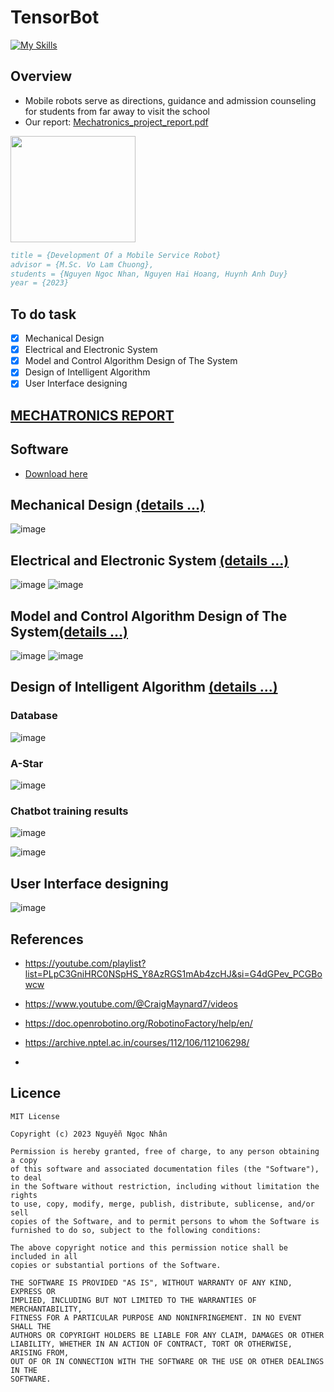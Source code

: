 # TensorBot
[![My Skills](https://skillicons.dev/icons?i=anaconda,docker,git,matlab,pytorch,fastapi,html,css,js,mysql,linux,vim,autocad)](https://skillicons.dev)

## Overview
- Mobile robots serve as directions, guidance and admission counseling for students from far away to visit the school
- Our report: [Mechatronics_project_report.pdf](./docs/Mechatronics_project_report.pdf)

<img src="./images/download.jpg" width="200px" height="170px">


```bibtex
title = {Development Of a Mobile Service Robot}
advisor = {M.Sc. Vo Lam Chuong},
students = {Nguyen Ngoc Nhan, Nguyen Hai Hoang, Huynh Anh Duy}
year = {2023}
```
## To do task
- [x] Mechanical Design
- [x] Electrical and Electronic System
- [x] Model and Control Algorithm Design of The System
- [x] Design of Intelligent Algorithm
- [x] User Interface designing

## [MECHATRONICS  REPORT](./docs/Mechatronics_project_report.pdf)

## Software
- [Download here](https://drive.google.com/drive/folders/1QeQVKOQrqvYlFl_fmG-g97QUFa41ZTPt?usp=sharing)


## Mechanical Design [(details ...)](./docs/Mechatronics_project_report.pdf)


![image](./images/robotino.png)


## Electrical and Electronic System [(details ...)](./docs/Mechatronics_project_report.pdf)


![image](./images/operation_diagram.png)
![image](./images/electrical_diagram.png)

## Model and Control Algorithm Design of The System[(details ...)](./docs/Mechatronics_project_report.pdf)


![image](./images/P2Psimu.png)
![image](./images/P2Ppos.png)


## Design of Intelligent Algorithm [(details ...)](./docs/Mechatronics_project_report.pdf)


### Database
![image](./images/database.jpg)

### A-Star
![image](./images/a_star.jpg)


### Chatbot training results
![image](./images/gaph1.jpg)

![image](./images/gaph2.jpg)



## User Interface designing

![image](./images/gui.jpg)


## References
- https://youtube.com/playlist?list=PLpC3GniHRC0NSpHS_Y8AzRGS1mAb4zcHJ&si=G4dGPev_PCGBowcw

- https://www.youtube.com/@CraigMaynard7/videos
- https://doc.openrobotino.org/RobotinoFactory/help/en/
- https://archive.nptel.ac.in/courses/112/106/112106298/
- 

## Licence
    MIT License

    Copyright (c) 2023 Nguyễn Ngọc Nhân

    Permission is hereby granted, free of charge, to any person obtaining a copy
    of this software and associated documentation files (the "Software"), to deal
    in the Software without restriction, including without limitation the rights
    to use, copy, modify, merge, publish, distribute, sublicense, and/or sell
    copies of the Software, and to permit persons to whom the Software is
    furnished to do so, subject to the following conditions:

    The above copyright notice and this permission notice shall be included in all
    copies or substantial portions of the Software.

    THE SOFTWARE IS PROVIDED "AS IS", WITHOUT WARRANTY OF ANY KIND, EXPRESS OR
    IMPLIED, INCLUDING BUT NOT LIMITED TO THE WARRANTIES OF MERCHANTABILITY,
    FITNESS FOR A PARTICULAR PURPOSE AND NONINFRINGEMENT. IN NO EVENT SHALL THE
    AUTHORS OR COPYRIGHT HOLDERS BE LIABLE FOR ANY CLAIM, DAMAGES OR OTHER
    LIABILITY, WHETHER IN AN ACTION OF CONTRACT, TORT OR OTHERWISE, ARISING FROM,
    OUT OF OR IN CONNECTION WITH THE SOFTWARE OR THE USE OR OTHER DEALINGS IN THE
    SOFTWARE.
